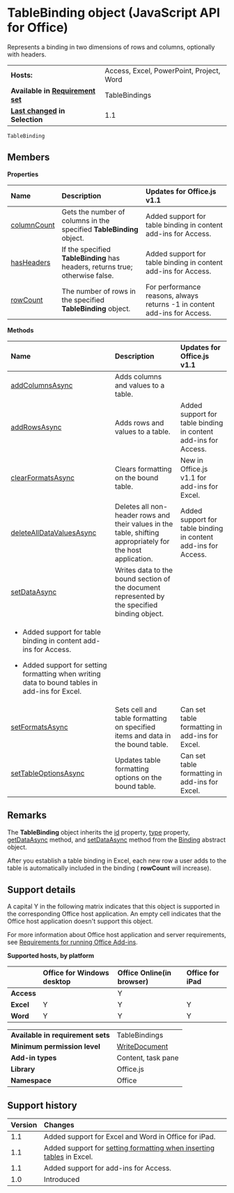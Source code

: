 
# TableBinding object (JavaScript API for Office)
Represents a binding in two dimensions of rows and columns, optionally with headers.

|||
|:-----|:-----|
|**Hosts:**|Access, Excel, PowerPoint, Project, Word|
|**Available in [Requirement set](http://msdn.microsoft.com/library/6b6702f2-b0a5-46ab-a356-8dda897ca8ae%28Office.15%29.aspx)**|TableBindings|
|**[Last changed](#bk_history) in Selection**|1.1|

```
TableBinding
```


## Members


**Properties**


|**Name**|**Description**|**Updates for Office.js v1.1**|
|:-----|:-----|:-----|
|[columnCount](../reference/shared/binding-object/tablebinding-object/columncount-property.md)|Gets the number of columns in the specified  **TableBinding** object.|Added support for table binding in content add-ins for Access.|
|[hasHeaders](../reference/shared/binding-object/tablebinding-object/hasheaders-property.md)|If the specified  **TableBinding** has headers, returns true; otherwise false.|Added support for table binding in content add-ins for Access.|
|[rowCount](../reference/shared/binding-object/tablebinding-object/rowcount-property.md)|The number of rows in the specified  **TableBinding** object.|For performance reasons, always returns -1 in content add-ins for Access.|

**Methods**


|**Name**|**Description**|**Updates for Office.js v1.1**|
|:-----|:-----|:-----|
|[addColumnsAsync](../reference/shared/binding-object/tablebinding-object/addcolumnsasync-method.md)|Adds columns and values to a table.||
|[addRowsAsync](../reference/shared/binding-object/tablebinding-object/addrowsasync-method.md)|Adds rows and values to a table.|Added support for table binding in content add-ins for Access.|
|[clearFormatsAsync](../reference/shared/binding-object/tablebinding-object/clearformatsasync-method.md)|Clears formatting on the bound table.|New in Office.js v1.1 for add-ins for Excel.|
|[deleteAllDataValuesAsync](../reference/shared/binding-object/tablebinding-object/deletealldatavaluesasync-method.md)|Deletes all non-header rows and their values in the table, shifting appropriately for the host application.|Added support for table binding in content add-ins for Access.|
|[setDataAsync](../reference/shared/binding-object/setdataasync-method.md)|Writes data to the bound section of the document represented by the specified binding object.|
<ul xmlns:xlink="http://www.w3.org/1999/xlink" xmlns:mtps="http://msdn2.microsoft.com/mtps" xmlns:MSHelp="http://msdn.microsoft.com/mshelp" xmlns:mshelp="http://msdn.microsoft.com/mshelp" xmlns:ddue="http://ddue.schemas.microsoft.com/authoring/2003/5" xmlns:msxsl="urn:schemas-microsoft-com:xslt"><li><p>Added support for table binding in content add-ins for Access.</p></li><li><p>Added support for setting formatting when writing data to bound tables in add-ins for Excel.</p></li></ul>|
|[setFormatsAsync](../reference/shared/binding-object/tablebinding-object/setformatsasync-method.md)|Sets cell and table formatting on specified items and data in the bound table.|Can set table formatting in add-ins for Excel.|
|[setTableOptionsAsync](../reference/shared/binding-object/tablebinding-object/settableoptionsasync-method.md)|Updates table formatting options on the bound table.|Can set table formatting in add-ins for Excel.|

## Remarks

The  **TableBinding** object inherits the [id](../reference/shared/binding-object/id-property.md) property, [type](../reference/shared/binding-object/type-property.md) property, [getDataAsync](../reference/shared/binding-object/getdataasync-method.md) method, and [setDataAsync](../reference/shared/binding-object/setdataasync-method.md) method from the [Binding](../reference/shared/binding-object/binding-object.md) abstract object.

After you establish a table binding in Excel, each new row a user adds to the table is automatically included in the binding ( **rowCount** will increase).


## Support details
<a name="bk_support"> </a>

A capital Y in the following matrix indicates that this object is supported in the corresponding Office host application. An empty cell indicates that the Office host application doesn't support this object.

For more information about Office host application and server requirements, see [Requirements for running Office Add-ins](http://msdn.microsoft.com/library/67340567-bb9a-498c-96d3-3f52f28c16bc%28Office.15%29.aspx).


**Supported hosts, by platform**


||**Office for Windows desktop**|**Office Online(in browser)**|**Office for iPad**|
|:-----|:-----|:-----|:-----|
|**Access**||Y||
|**Excel**|Y|Y|Y|
|**Word**|Y|Y|Y|

|||
|:-----|:-----|
|**Available in requirement sets**|TableBindings|
|**Minimum permission level**|[WriteDocument](http://msdn.microsoft.com/library/da2efadc-4ebf-45fe-be39-397ac1eb1dbd%28Office.15%29.aspx)|
|**Add-in types**|Content, task pane|
|**Library**|Office.js|
|**Namespace**|Office|

## Support history
<a name="bk_history"> </a>



|**Version**|**Changes**|
|:-----|:-----|
|1.1|Added support for Excel and Word in Office for iPad.|
|1.1|Added support for [setting formatting when inserting tables](http://msdn.microsoft.com/library/46b05707-b350-41be-b6b8-311799c71a33%28Office.15%29.aspx) in Excel.|
|1.1|Added support for add-ins for Access.|
|1.0|Introduced|
